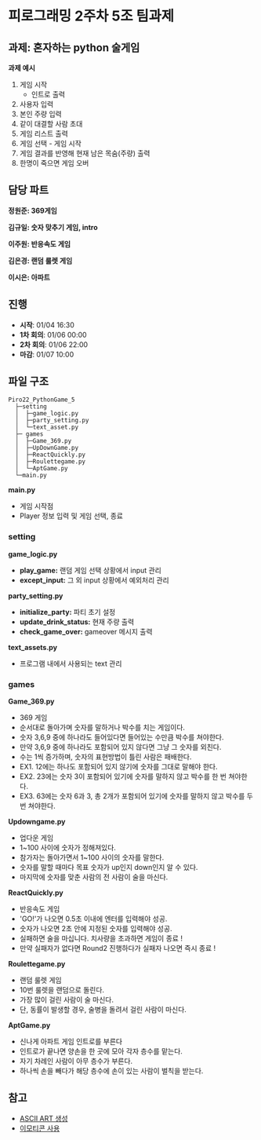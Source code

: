 # 피로그래밍 2주차 5조 팀과제

## 과제: 혼자하는 python 술게임

**과제 예시**

1. 게임 시작
   - 인트로 출력
2. 사용자 입력
3. 본인 주량 입력
4. 같이 대결할 사람 초대
5. 게임 리스트 출력
6. 게임 선택 - 게임 시작
7. 게임 결과를 반영해 현재 남은 목숨(주량) 출력
8. 한명이 죽으면 게임 오버

## 담당 파트

**정원준: 369게임**

**김규일: 숫자 맞추기 게임, intro**

**이주원: 반응속도 게임**

**김은경: 랜덤 룰렛 게임**

**이시은: 아파트**

## 진행

- **시작**: 01/04 16:30
- **1차 회의**: 01/06 00:00
- **2차 회의**: 01/06 22:00
- **마감**: 01/07 10:00

## 파일 구조

```
Piro22_PythonGame_5
  ├─setting
  │  ├─game_logic.py
  │  ├─party_setting.py
  │  └─text_asset.py
  ├─ games
  │  ├─Game_369.py
  │  ├─UpDownGame.py
  │  ├─ReactQuickly.py
  │  ├─Roulettegame.py
  │  └─AptGame.py
  └─main.py
```

**main.py**

- 게임 시작점
- Player 정보 입력 및 게임 선택, 종료

### setting

**game_logic.py**

- **play_game:** 랜덤 게임 선택 상황에서 input 관리
- **except_input:** 그 외 input 상황에서 예외처리 관리

**party_setting.py**

- **initialize_party:** 파티 초기 설정
- **update_drink_status:** 현재 주량 출력
- **check_game_over:** gameover 메시지 출력

**text_assets.py**

- 프로그램 내에서 사용되는 text 관리

### games

**Game_369.py**

- 369 게임
- 순서대로 돌아가며 숫자를 말하거나 박수를 치는 게임이다.
- 숫자 3,6,9 중에 하나라도 들어있다면 들어있는 수만큼 박수를 쳐야한다.
- 만약 3,6,9 중에 하나라도 포함되어 있지 않다면 그냥 그 숫자를 외친다.
- 수는 1씩 증가하며, 숫자의 표현방법이 틀린 사람은 패배한다.
- EX1. 12에는 하나도 포함되어 있지 않기에 숫자를 그대로 말해야 한다.
- EX2. 23에는 숫자 3이 포함되어 있기에 숫자를 말하지 않고 박수를 한 번 쳐야한다.
- EX3. 63에는 숫자 6과 3, 총 2개가 포함되어 있기에 숫자를 말하지 않고 박수를 두 번 쳐야한다.

**Updowngame.py**

- 업다운 게임
- 1~100 사이에 숫자가 정해져있다.
- 참가자는 돌아가면서 1~100 사이의 숫자를 말한다.
- 숫자를 말할 때마다 목표 숫자가 up인지 down인지 알 수 있다.
- 마지막에 숫자를 맞춘 사람의 전 사람이 술을 마신다.

**ReactQuickly.py**

- 반응속도 게임
- 'GO!'가 나오면 0.5초 이내에 엔터를 입력해야 성공.
- 숫자가 나오면 2초 안에 지정된 숫자를 입력해야 성공.
- 실패하면 술을 마십니다. 치사량을 초과하면 게임이 종료 !
- 만약 실패자가 없다면 Round2 진행하다가 실패자 나오면 즉시 종료 !

**Roulettegame.py**

- 랜덤 룰렛 게임
- 10번 룰렛을 랜덤으로 돌린다.
- 가장 많이 걸린 사람이 술 마신다.
- 단, 동률이 발생할 경우, 술병을 돌려서 걸린 사람이 마신다.

**AptGame.py**

- 신나게 아파트 게임 인트로를 부른다
- 인트로가 끝나면 양손을 한 곳에 모아 각자 층수를 맡는다.
- 자기 차례인 사람이 아무 층수가 부른다.
- 하나씩 손을 빼다가 해당 층수에 손이 있는 사람이 벌칙을 받는다.

## 참고

- [ASCII ART 생성](https://wepplication.github.io/tools/asciiArtGen/)
- [이모티콘 사용](https://www.emojiall.com/ko/categories/B)
